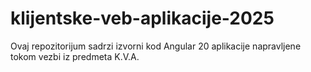 # klijentske-veb-aplikacije-2025
Ovaj repozitorijum sadrzi izvorni kod Angular 20 aplikacije napravljene tokom vezbi iz predmeta K.V.A.
